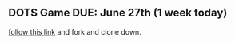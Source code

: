 ## DOTS Game DUE: June 27th  (1 week today)

[follow this link](https://github.com/Dujota/DOTS-Lab) and fork and clone down.

